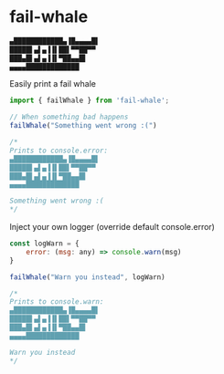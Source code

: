 # fail-whale
```bash
▄████████████▄▐█▄▄▄▄█▌
█████▌▄▌▄▐▐▌██▌▀▀██▀▀
███▄█▌▄▌▄▐▐▌▀██▄▄█▌
▄▄▄▄█████████████
```

Easily print a fail whale

```javascript
import { failWhale } from 'fail-whale';

// When something bad happens
failWhale("Something went wrong :(")

/* 
Prints to console.error:
▄████████████▄▐█▄▄▄▄█▌
█████▌▄▌▄▐▐▌██▌▀▀██▀▀
███▄█▌▄▌▄▐▐▌▀██▄▄█▌
▄▄▄▄█████████████

Something went wrong :(
*/
```

Inject your own logger (override default console.error)

```javascript
const logWarn = {
    error: (msg: any) => console.warn(msg)
}

failWhale("Warn you instead", logWarn)

/* 
Prints to console.warn:
▄████████████▄▐█▄▄▄▄█▌
█████▌▄▌▄▐▐▌██▌▀▀██▀▀
███▄█▌▄▌▄▐▐▌▀██▄▄█▌
▄▄▄▄█████████████

Warn you instead
*/
```